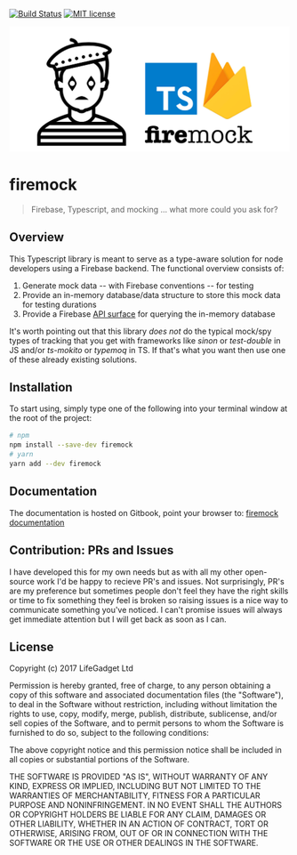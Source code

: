 [![Build Status](https://travis-ci.org/forest-fire/firemock.svg?branch=master)](https://travis-ci.org/forest-fire/firemock.svg?branch=master) [![MIT license](http://img.shields.io/badge/license-MIT-brightgreen.svg)](http://opensource.org/licenses/MIT)

![](docs/images/firemock.jpg)

# firemock
> Firebase, Typescript, and mocking ... what more could you ask for?

## Overview

This Typescript library is meant to serve as a type-aware solution for node developers using a Firebase backend. The functional overview consists of:

1. Generate mock data -- with Firebase conventions -- for testing
2. Provide an in-memory database/data structure to store this mock data for testing durations
3. Provide a Firebase [API surface](https://firebase.google.com/docs/reference/js/firebase.database.Reference) for querying the in-memory database

It's worth pointing out that this library _does not_ do the typical mock/spy types of tracking that you get with frameworks like _sinon_ or _test-double_ in JS and/or _ts-mokito_ or _typemoq_ in TS. If that's what you want then use one of these already existing solutions.
## Installation

To start using, simply type one of the following into your terminal window at the root of the project:

```sh
# npm
npm install --save-dev firemock
# yarn
yarn add --dev firemock
```

## Documentation

The documentation is hosted on Gitbook, point your browser to: [firemock documentation](https://www.firemock.com/)

## Contribution: PRs and Issues

I have developed this for my own needs but as with all my other open-source work I'd be happy to recieve PR's and issues. Not surprisingly, PR's are my preference but sometimes people don't feel they have the right skills or time to fix something they feel is broken so raising issues is a nice way to communicate something you've noticed. I can't promise issues will always get immediate attention but I will get back as soon as I can. 

## License

Copyright (c) 2017 LifeGadget Ltd

Permission is hereby granted, free of charge, to any person obtaining a copy of
this software and associated documentation files (the "Software"), to deal in
the Software without restriction, including without limitation the rights to
use, copy, modify, merge, publish, distribute, sublicense, and/or sell copies
of the Software, and to permit persons to whom the Software is furnished to do
so, subject to the following conditions:

The above copyright notice and this permission notice shall be included in all
copies or substantial portions of the Software.

THE SOFTWARE IS PROVIDED "AS IS", WITHOUT WARRANTY OF ANY KIND, EXPRESS OR
IMPLIED, INCLUDING BUT NOT LIMITED TO THE WARRANTIES OF MERCHANTABILITY,
FITNESS FOR A PARTICULAR PURPOSE AND NONINFRINGEMENT. IN NO EVENT SHALL THE
AUTHORS OR COPYRIGHT HOLDERS BE LIABLE FOR ANY CLAIM, DAMAGES OR OTHER
LIABILITY, WHETHER IN AN ACTION OF CONTRACT, TORT OR OTHERWISE, ARISING FROM,
OUT OF OR IN CONNECTION WITH THE SOFTWARE OR THE USE OR OTHER DEALINGS IN THE
SOFTWARE.
